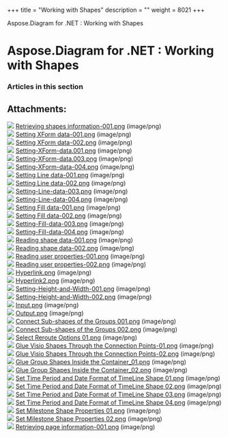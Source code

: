 +++
title = "Working with Shapes" 
description = "" 
weight = 8021 
+++

Aspose.Diagram for .NET : Working with Shapes  

# Aspose.Diagram for .NET : Working with Shapes


### Articles in this section

           

## Attachments:

![](https://docs2.aspose.com/diagram/net/images/icons/bullet_blue.gif) [Retrieving shapes information-001.png](https://docs2.aspose.com/diagram/net/attachments/18350172/18546917.png) (image/png)  
![](https://docs2.aspose.com/diagram/net/images/icons/bullet_blue.gif) [Setting XForm data-001.png](https://docs2.aspose.com/diagram/net/attachments/18350172/18546918.png) (image/png)  
![](https://docs2.aspose.com/diagram/net/images/icons/bullet_blue.gif) [Setting XForm data-002.png](https://docs2.aspose.com/diagram/net/attachments/18350172/18546919.png) (image/png)  
![](https://docs2.aspose.com/diagram/net/images/icons/bullet_blue.gif) [Setting-XForm-data.001.png](https://docs2.aspose.com/diagram/net/attachments/18350172/18546920.png) (image/png)  
![](https://docs2.aspose.com/diagram/net/images/icons/bullet_blue.gif) [Setting-XForm-data.003.png](https://docs2.aspose.com/diagram/net/attachments/18350172/18546913.png) (image/png)  
![](https://docs2.aspose.com/diagram/net/images/icons/bullet_blue.gif) [Setting-XForm-data-004.png](https://docs2.aspose.com/diagram/net/attachments/18350172/18546914.png) (image/png)  
![](https://docs2.aspose.com/diagram/net/images/icons/bullet_blue.gif) [Setting Line data-001.png](https://docs2.aspose.com/diagram/net/attachments/18350172/18546915.png) (image/png)  
![](https://docs2.aspose.com/diagram/net/images/icons/bullet_blue.gif) [Setting Line data-002.png](https://docs2.aspose.com/diagram/net/attachments/18350172/18546916.png) (image/png)  
![](https://docs2.aspose.com/diagram/net/images/icons/bullet_blue.gif) [Setting-Line-data-003.png](https://docs2.aspose.com/diagram/net/attachments/18350172/18546894.png) (image/png)  
![](https://docs2.aspose.com/diagram/net/images/icons/bullet_blue.gif) [Setting-Line-data-004.png](https://docs2.aspose.com/diagram/net/attachments/18350172/18546893.png) (image/png)  
![](https://docs2.aspose.com/diagram/net/images/icons/bullet_blue.gif) [Setting Fill data-001.png](https://docs2.aspose.com/diagram/net/attachments/18350172/18546896.png) (image/png)  
![](https://docs2.aspose.com/diagram/net/images/icons/bullet_blue.gif) [Setting Fill data-002.png](https://docs2.aspose.com/diagram/net/attachments/18350172/18546895.png) (image/png)  
![](https://docs2.aspose.com/diagram/net/images/icons/bullet_blue.gif) [Setting-Fill-data-003.png](https://docs2.aspose.com/diagram/net/attachments/18350172/18546890.png) (image/png)  
![](https://docs2.aspose.com/diagram/net/images/icons/bullet_blue.gif) [Setting-Fill-data-004.png](https://docs2.aspose.com/diagram/net/attachments/18350172/18546889.png) (image/png)  
![](https://docs2.aspose.com/diagram/net/images/icons/bullet_blue.gif) [Reading shape data-001.png](https://docs2.aspose.com/diagram/net/attachments/18350172/18546892.png) (image/png)  
![](https://docs2.aspose.com/diagram/net/images/icons/bullet_blue.gif) [Reading shape data-002.png](https://docs2.aspose.com/diagram/net/attachments/18350172/18546891.png) (image/png)  
![](https://docs2.aspose.com/diagram/net/images/icons/bullet_blue.gif) [Reading user properties-001.png](https://docs2.aspose.com/diagram/net/attachments/18350172/18546902.png) (image/png)  
![](https://docs2.aspose.com/diagram/net/images/icons/bullet_blue.gif) [Reading user properties-002.png](https://docs2.aspose.com/diagram/net/attachments/18350172/18546901.png) (image/png)  
![](https://docs2.aspose.com/diagram/net/images/icons/bullet_blue.gif) [Hyperlink.png](https://docs2.aspose.com/diagram/net/attachments/18350172/18546904.png) (image/png)  
![](https://docs2.aspose.com/diagram/net/images/icons/bullet_blue.gif) [Hyperlink2.png](https://docs2.aspose.com/diagram/net/attachments/18350172/18546903.png) (image/png)  
![](https://docs2.aspose.com/diagram/net/images/icons/bullet_blue.gif) [Setting-Height-and-Width-001.png](https://docs2.aspose.com/diagram/net/attachments/18350172/18546898.png) (image/png)  
![](https://docs2.aspose.com/diagram/net/images/icons/bullet_blue.gif) [Setting-Height-and-Width-002.png](https://docs2.aspose.com/diagram/net/attachments/18350172/18546897.png) (image/png)  
![](https://docs2.aspose.com/diagram/net/images/icons/bullet_blue.gif) [Input.png](https://docs2.aspose.com/diagram/net/attachments/18350172/18546900.png) (image/png)  
![](https://docs2.aspose.com/diagram/net/images/icons/bullet_blue.gif) [Output.png](https://docs2.aspose.com/diagram/net/attachments/18350172/18546899.png) (image/png)  
![](https://docs2.aspose.com/diagram/net/images/icons/bullet_blue.gif) [Connect Sub-shapes of the Groups 001.png](https://docs2.aspose.com/diagram/net/attachments/18350172/18546785.png) (image/png)  
![](https://docs2.aspose.com/diagram/net/images/icons/bullet_blue.gif) [Connect Sub-shapes of the Groups 002.png](https://docs2.aspose.com/diagram/net/attachments/18350172/18546784.png) (image/png)  
![](https://docs2.aspose.com/diagram/net/images/icons/bullet_blue.gif) [Select Reroute Options 01.png](https://docs2.aspose.com/diagram/net/attachments/18350172/18546783.png) (image/png)  
![](https://docs2.aspose.com/diagram/net/images/icons/bullet_blue.gif) [Glue Visio Shapes Through the Connection Points-01.png](https://docs2.aspose.com/diagram/net/attachments/18350172/18546749.png) (image/png)  
![](https://docs2.aspose.com/diagram/net/images/icons/bullet_blue.gif) [Glue Visio Shapes Through the Connection Points-02.png](https://docs2.aspose.com/diagram/net/attachments/18350172/18546748.png) (image/png)  
![](https://docs2.aspose.com/diagram/net/images/icons/bullet_blue.gif) [Glue Group Shapes Inside the Container\_01.png](https://docs2.aspose.com/diagram/net/attachments/18350172/18546734.png) (image/png)  
![](https://docs2.aspose.com/diagram/net/images/icons/bullet_blue.gif) [Glue Group Shapes Inside the Container\_02.png](https://docs2.aspose.com/diagram/net/attachments/18350172/18546735.png) (image/png)  
![](https://docs2.aspose.com/diagram/net/images/icons/bullet_blue.gif) [Set Time Period and Date Format of TimeLine Shape 01.png](https://docs2.aspose.com/diagram/net/attachments/18350172/18546732.png) (image/png)  
![](https://docs2.aspose.com/diagram/net/images/icons/bullet_blue.gif) [Set Time Period and Date Format of TimeLine Shape 02.png](https://docs2.aspose.com/diagram/net/attachments/18350172/18546733.png) (image/png)  
![](https://docs2.aspose.com/diagram/net/images/icons/bullet_blue.gif) [Set Time Period and Date Format of TimeLine Shape 03.png](https://docs2.aspose.com/diagram/net/attachments/18350172/18546853.png) (image/png)  
![](https://docs2.aspose.com/diagram/net/images/icons/bullet_blue.gif) [Set Time Period and Date Format of TimeLine Shape 04.png](https://docs2.aspose.com/diagram/net/attachments/18350172/18546852.png) (image/png)  
![](https://docs2.aspose.com/diagram/net/images/icons/bullet_blue.gif) [Set Milestone Shape Properties 01.png](https://docs2.aspose.com/diagram/net/attachments/18350172/18546851.png) (image/png)  
![](https://docs2.aspose.com/diagram/net/images/icons/bullet_blue.gif) [Set Milestone Shape Properties 02.png](https://docs2.aspose.com/diagram/net/attachments/18350172/18546850.png) (image/png)  
![](https://docs2.aspose.com/diagram/net/images/icons/bullet_blue.gif) [Retrieving page information-001.png](https://docs2.aspose.com/diagram/net/attachments/18350172/18546847.png) (image/png)  

